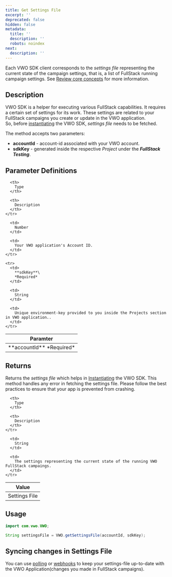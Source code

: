 ```yaml
---
title: Get Settings File
excerpt: ''
deprecated: false
hidden: false
metadata:
  title: ''
  description: ''
  robots: noindex
next:
  description: ''
---
```

Each VWO SDK client corresponds to the *settings file* representing the current state of the campaign settings, that is, a list of FullStack running campaign settings. See [Review core concepts](https://developers.vwo.com/docs/core-concepts) for more information.

## Description

VWO SDK is a helper for executing various FullStack capabilities. It requires a certain set of settings for its work. These settings are related to your FullStack campaigns you create or update in the VWO application.\
So, before [instantiating](https://developers.vwo.com/docs/java-launch) the VWO SDK, *settings file* needs to be fetched.

The method accepts two parameters:

* **accountId** - account-id associated with your VWO account.
* **sdkKey** - generated inside the respective *Project* under the ***FullStack Testing***.

## Parameter Definitions

<Table align={["left","left","left"]}>
  <thead>
    <tr>
      <th>
        Paramter
      </th>

      <th>
        Type
      </th>

      <th>
        Description
      </th>
    </tr>
  </thead>

  <tbody>
    <tr>
      <td>
        **accountId**
        *Required*
      </td>

      <td>
        Number
      </td>

      <td>
        Your VWO application's Account ID.
      </td>
    </tr>

    <tr>
      <td>
        **sdkKey**\
        *Required*
      </td>

      <td>
        String
      </td>

      <td>
        Unique environment-key provided to you inside the Projects section in VWO application..
      </td>
    </tr>
  </tbody>
</Table>

## Returns

Returns the *settings file* which helps in [Instantiating](https://developers.vwo.com/docs/java-launch) the VWO SDK. This method handles any error in fetching the settings file. Please follow the best practices to ensure that your app is prevented from crashing.

<Table align={["left","left","left"]}>
  <thead>
    <tr>
      <th>
        Value
      </th>

      <th>
        Type
      </th>

      <th>
        Description
      </th>
    </tr>
  </thead>

  <tbody>
    <tr>
      <td>
        Settings File
      </td>

      <td>
        String
      </td>

      <td>
        The settings representing the current state of the running VWO FullStack campaings.
      </td>
    </tr>
  </tbody>
</Table>

## Usage

```java
import com.vwo.VWO;

String settingsFile = VWO.getSettingsFile(accountId, sdkKey);
```

## Syncing changes in Settings File

You can use [polling](https://developers.vwo.com/docs/java-configure-polling) or [webhooks](https://developers.vwo.com/docs/java-configure-webhooks) to keep your settings-file up-to-date with the VWO Application(changes you made in FullStack campaigns).
